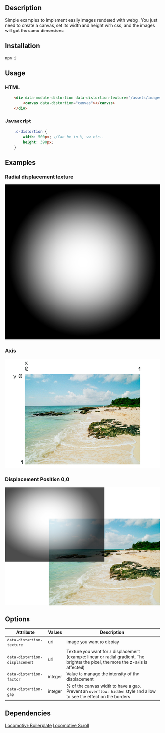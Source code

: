 
## Description
Simple examples to implement easily images rendered with webgl. You just need to create a canvas, set its width and height with css, and the images will get the same dimensions


## Installation
```sh
npm i
```

## Usage

### HTML
```html
    <div data-module-distortion data-distortion-texture="/assets/images/image-1.jpg" data-distortion-displacement="/assets/images/radial-displacement.jpg" class="c-distortion" data-distortion-factor="1" data-distortion-gap="20">
        <canvas data-distortion="canvas"></canvas>
    </div>
```

### Javascript
```scss
    .c-distortion {
        width: 500px; //Can be in %, vw etc..
        height: 390px;
    }
```

## Examples
### Radial displacement texture
![](www/assets/images/radial-displacement.jpg)

### Axis
![](docs/axis.jpg)

### Displacement Position 0,0
![](docs/positionExample.jpg)




## Options

| Attribute | Values | Description |
| --------- | ------ | ----------- |
| `data-distortion-texture` | url | Image you want to display |
| `data-distortion-displacement` | url | Texture you want for a displacement (example: linear or radial gradient, The brighter the pixel, the more the z-axis is affected) |
| `data-distortion-factor` | integer | Value to manage the intensity of the displacement |
| `data-distortion-gap` | integer | % of the canvas width to have a gap. Prevent an `overflow: hidden` style and allow to see the effect on the borders|

## Dependencies

[Locomotive Boilerplate](https://github.com/locomotivemtl/locomotive-boilerplate)
[Locomotive Scroll](https://github.com/locomotivemtl/locomotive-scroll)
